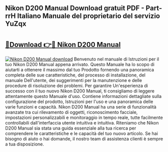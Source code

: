 ## Nikon D200 Manual Download gratuit PDF - Part-rrH Italiano Manuale del proprietario del servizio YuZqx

# <h2><a href="http://dfefg7.blite.top/?on=Nikon+D200+Manual">🔗Download 👉🔴 Nikon D200 Manual</a></h2>

[![Nikon D200 Manual download](https://i.imgur.com/lujVjoI.png)](http://dfefg7.blite.top/?on=Nikon+D200+Manual)
Benvenuto nel manuale di Istruzioni per il tuo Nikon D200 Manual appena arrivato. Questo Manuale ha lo scopo di aiutarti a ottenere il massimo dal tuo Prodotto fornendo una panoramica completa delle sue caratteristiche, del processo di installazione, del manuale Dell'utente, dei suggerimenti per la manutenzione e delle procedure di risoluzione dei problemi. Per garantire Un'esperienza di successo con il tuo nuovo Nikon D200 Manual, ti consigliamo di leggere attentamente questo Manuale d'uso. Contiene informazioni dettagliate sulla configurazione del prodotto, Istruzioni per l'uso e una panoramica delle varie funzioni e capacità. Nikon D200 Manual ha una serie di funzionalità avanzate tra cui rilevamento di oggetti, riconoscimento facciale, impostazioni personalizzabili e monitoraggio in tempo reale, tutte facilmente controllabili dall'interfaccia utente intuitiva e intuitiva. Riteniamo che Nikon D200 Manual sia stata una guida essenziale alla tua ricerca per comprendere le caratteristiche e le capacità del tuo nuovo articolo. Se hai bisogno di aiuto o hai domande, il nostro team di assistenza clienti è sempre a tua disposizione.
